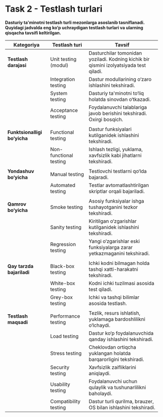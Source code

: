# Task 2 - Testlash turlari

**Dasturiy ta'minotni testlash turli mezonlarga asoslanib tasniflanadi. Quyidagi jadvalda eng ko‘p uchraydigan testlash turlari va ularning qisqacha tavsifi keltirilgan.**

| Kategoriya                    | Testlash turi                  | Tavsif                                                                                 |
|-------------------------------|--------------------------------|----------------------------------------------------------------------------------------|
| **Testlash darajasi**         | Unit testing (modul)           | Dasturchilar tomonidan yoziladi. Kodning kichik bir qismini izolyatsiyada test qiladi. |
|                               | Integration testing            | Dastur modullarining o‘zaro ishlashini tekshiradi.                                     |
|                               | System testing                 | Dasturiy ta'minotni to‘liq holatda sinovdan o‘tkazadi.                                 |
|                               | Acceptance testing             | Foydalanuvchi talablariga javob berishini tekshiradi. Oxirgi bosqich.                  |
|                               |                                |                                                                                        |                               
| **Funktsionalligi bo‘yicha**  | Functional testing             | Dastur funksiyalari kutilganidek ishlashini tekshiradi.                                |
|                               | Non-functional testing         | Ishlash tezligi, yuklama, xavfsizlik kabi jihatlarni tekshiradi.                       |
|                               |                                |                                                                                        |
| **Yondashuv bo‘yicha**        | Manual testing                 | Testlovchi testlarni qo‘lda bajaradi.                                                  |
|                               | Automated testing              | Testlar avtomatlashtirilgan skriptlar orqali bajariladi.                               |
|                               |                                |                                                                                        |                               
| **Qamrov bo‘yicha**           | Smoke testing                  | Asosiy funksiyalar ishga tushayotganini tezkor tekshiradi.                             |
|                               | Sanity testing                 | Kiritilgan o‘zgarishlar kutilganidek ishlashini tekshiradi.                            |
|                               | Regression testing             | Yangi o‘zgarishlar eski funksiyalarga zarar yetkazmaganini tekshiradi.                 |
|                               |                                |                                                                                        |                               
| **Qay tarzda bajariladi**     | Black-box testing              | Ichki kodni bilmagan holda tashqi xatti-harakatni tekshiradi.                          |
|                               | White-box testing              | Kodni ichki tuzilmasi asosida test qiladi.                                             |
|                               | Grey-box testing               | Ichki va tashqi bilimlar asosida testlash.                                             |
|                               |                                |                                                                                        |                               
| **Testlash maqsadi**          | Performance testing            | Tezlik, resurs ishlatish, yuklamaga bardoshlilikni o‘lchaydi.                          |
|                               | Load testing                   | Dastur ko‘p foydalanuvchida qanday ishlashini tekshiradi.                              |
|                               | Stress testing                 | Cheklovdan ortiqcha yuklangan holatda barqarorligini tekshiradi.                       |
|                               | Security testing               | Xavfsizlik zaifliklarini aniqlaydi.                                                    |
|                               | Usability testing              | Foydalanuvchi uchun qulaylik va tushunarlilikni baholaydi.                             |
|                               | Compatibility testing          | Dastur turli qurilma, brauzer, OS bilan ishlashini tekshiradi.                         |

